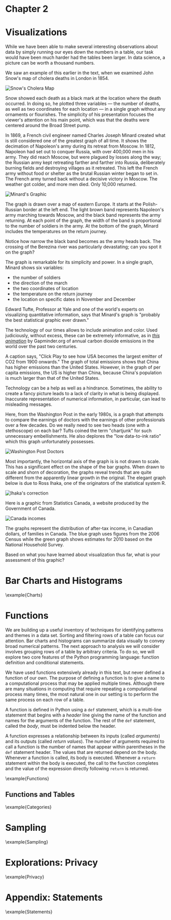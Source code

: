 Chapter 2
=========

Visualizations
==============

While we have been able to make several interesting observations about data by
simply running our eyes down the numbers in a table, our task would have been
much harder had the tables been larger.  In data science, a picture can be
worth a thousand numbers.

We saw an example of this earlier in the text, when we examined John Snow's map
of cholera deaths in London in 1854.

![Snow's Cholera Map](assets/images/snow_map.jpg)

Snow showed each death as a black mark at the location where the death
occurred. In doing so, he plotted three variables — the number of deaths, as
well as two coordinates for each location — in a single graph without any
ornaments or flourishes. The simplicity of his presentation focuses the
viewer's attention on his main point, which was that the deaths were centered
around the Broad Street pump.

In 1869, a French civil engineer named Charles Joseph Minard created what is
still considered one of the greatest graph of all time. It shows the decimation
of Napoleon's army during its retreat from Moscow. In 1812, Napoleon had set
out to conquer Russia, with over 400,000 men in his army. They did reach
Moscow, but were plagued by losses along the way; the Russian army kept
retreating farther and farther into Russia, deliberately burning fields and
destroying villages as it retreated. This left the French army without food or
shelter as the brutal Russian winter began to set in. The French army turned
back without a decisive victory in Moscow. The weather got colder, and more men
died. Only 10,000 returned.

![Minard's Graphic](assets/images/minard.png)

The graph is drawn over a map of eastern Europe. It starts at the
Polish-Russian border at the left end. The light brown band represents
Napoleon's army marching towards Moscow, and the black band represents the army
returning. At each point of the graph, the width of the band is proportional to
the number of soldiers in the army. At the bottom of the graph, Minard includes
the temperatures on the return journey.

Notice how narrow the black band becomes as the army heads back. The crossing
of the Berezina river was particularly devastating; can you spot it on the
graph?

The graph is remarkable for its simplicity and power. In a single graph, Minard
shows six variables:

* the number of soldiers
* the direction of the march
* the two coordinates of location
* the temperature on the return journey
* the location on specific dates in November and December

Edward Tufte, Professor at Yale and one of the world's experts on visualizing
quantitative information, says that Minard's graph is "probably the best
statistical graphic ever drawn."

The technology of our times allows to include animation and color. Used
judiciously, without excess, these can be extremely informative, as in [*this
animation*](http://goo.gl/Oe2oqC) by Gapminder.org of annual carbon dioxide
emissions in the world over the past two centuries.

A caption says, "Click Play to see how USA becomes the largest emitter of CO2
from 1900 onwards." The graph of total emissions shows that China has higher
emissions than the United States. However, in the graph of per capita
emissions, the US is higher than China, because China's population is much
larger than that of the United States.

Technology can be a help as well as a hindrance. Sometimes, the ability to
create a fancy picture leads to a lack of clarity in what is being displayed.
Inaccurate representation of numerical information, in particular, can lead to
misleading messages.

Here, from the Washington Post in the early 1980s, is a graph that attempts to
compare the earnings of doctors with the earnings of other professionals over a
few decades. Do we really need to see two heads (one with a stethoscope) on
each bar? Tufts coined the term "chartjunk" for such unnecessary
embellishments. He also deplores the "low data-to-ink ratio" which this graph
unfortunately possesses.

![Washington Post Doctors](assets/images/post_bad_graph.png)

Most importantly, the horizontal axis of the graph is is not drawn to scale.
This has a significant effect on the shape of the bar graphs. When drawn to
scale and shorn of decoration, the graphs reveal trends that are quite
different from the apparently linear growth in the original. The elegant graph
below is due to Ross Ihaka, one of the originators of the statistical system R.

![Ihaka's correction](assets/images/ihaka_fixed_post_graph.png)

Here is a graphic from Statistics Canada, a website produced by the Government
of Canada.

![Canada incomes](assets/images/canada_incomes.png)

The graphs represent the distribution of after-tax income, in Canadian dollars,
of families in Canada. The blue graph uses figures from the 2006 Census while
the green graph shows estimates for 2010 based on the National Household
Survey.

Based on what you have learned about visualization thus far, what is your
assessment of this graphic?

Bar Charts and Histograms
=========================

\example{Charts}

Functions
=========

We are building up a useful inventory of techniques for identifying patterns
and themes in a data set. Sorting and filtering rows of a table can focus our
attention. Bar charts and histograms can summarize data visually to convey
broad numerical patterns. The next approach to analysis we will consider
involves grouping rows of a table by arbitrary criteria. To do so, we will
explore two core features of the Python programming language: function
definition and conditional statements.

We have used functions extensively already in this text, but never defined a
function of our own. The purpose of defining a function is to give a name to a
computational process that may be applied multiple times. Although there are
many situations in computing that require repeating a computational process
many times, the most natural one in our setting is to perform the same process
on each row of a table.

A function is defined in Python using a `def` statement, which is a multi-line
statement that begins with a *header* line giving the name of the function and
names for the arguments of the function. The rest of the `def` statement,
called the *body*, must be indented below the header.

A function expresses a relationship between its inputs (called *arguments*) and
its outputs (called *return values*). The number of arguments required to call
a function is the number of names that appear within parentheses in the `def`
statement header. The values that are returned depend on the body. Whenever a
function is called, its body is executed. Whenever a `return` statement within
the body is executed, the call to the function completes and the value of the
expression directly following `return` is returned.

\example{Functions}

Functions and Tables
--------------------

\example{Categories}

Sampling
========

\example{Sampling}

Explorations: Privacy
=====================

\example{Privacy}

Appendix: Statements
====================

\example{Statements}
